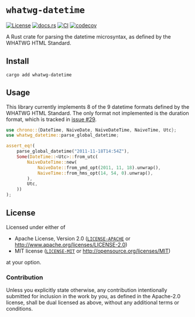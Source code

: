 # `whatwg-datetime`

[![License](https://img.shields.io/badge/License-MIT%20%26%20Apache%202.0-blue?style=flat-square)](#license)
[![docs.rs](https://img.shields.io/docsrs/whatwg-infra/latest?style=flat-square)](https://docs.rs/whatwg-infra/)
[![CI](https://img.shields.io/github/actions/workflow/status/neoncitylights/whatwg-rust/.github/workflows/main.yml?style=flat-square)](https://github.com/neoncitylights/whatwg-rust/actions/workflows/main.yml)
[![codecov](https://img.shields.io/codecov/c/github/neoncitylights/whatwg-rust?style=flat-square&logo=codecov&logoColor=%23fff)](https://codecov.io/github/neoncitylights/whatwg-rust)

A Rust crate for parsing the datetime microsyntax, as defined by the WHATWG HTML Standard.

## Install

```shell
cargo add whatwg-datetime
```

## Usage

This library currently implements 8 of the 9 datetime formats defined by the WHATWG HTML Standard. The only format not implemented is the duration format, which is tracked in [issue #29](https://github.com/neoncitylights/whatwg-rust/issues/29).

```rust
use chrono::{DateTime, NaiveDate, NaiveDateTime, NaiveTime, Utc};
use whatwg_datetime::parse_global_datetime;

assert_eq!(
	parse_global_datetime("2011-11-18T14:54Z"),
	Some(DateTime::<Utc>::from_utc(
		NaiveDateTime::new(
			NaiveDate::from_ymd_opt(2011, 11, 18).unwrap(),
			NaiveTime::from_hms_opt(14, 54, 0).unwrap(),
		),
		Utc,
	))
);
```

## License

Licensed under either of

- Apache License, Version 2.0 ([`LICENSE-APACHE`](LICENSE-APACHE) or <http://www.apache.org/licenses/LICENSE-2.0>)
- MIT license ([`LICENSE-MIT`](LICENSE-MIT) or <http://opensource.org/licenses/MIT>)

at your option.

### Contribution

Unless you explicitly state otherwise, any contribution intentionally submitted for inclusion in the work by you, as defined in the Apache-2.0 license, shall be dual licensed as above, without any additional terms or conditions.
